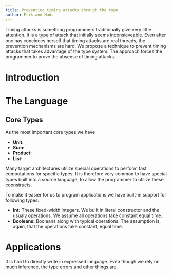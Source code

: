 ```yaml
---
title: Preventing timing attacks through the type
author: Erik and Mads
---
```


Timing attacks is something programmers traditionally give very little
attention. It is a type of attack that initially seems inconsieveable.
Even after one has concinces herself that timing attacks are real threads,
the prevention mechanisms are hard. We propose a technique to prevent timing
attacks that takes advantage of the type system. The approach forces the 
programmer to prove the absense of timing attacks.

# Introduction

# The Language

## Core Types
As the most important core types we have

* __Unit:__
* __Sum:__
* __Product:__
* __List:__

Many target architectures utilize special operations to perform fast
computations for specific types. It is therefore very common to have
special types built into a source language, to allow the programmer to
utilize these coonstructs.

To make it easier for us to program applications we have built-in
support for following types:

* __Int:__ These fixed-width integers. We built in literal constructor
  and the usualy operations. We assume all operations take constant
  equal time.
* __Booleans:__ Booleans along with typical operations. The assumption
  is, again, that the operations take constant, equal time.


# Applications
It is hard to directly write in expressed language. Even though we rely on
much inference, the type errors and other things are.
